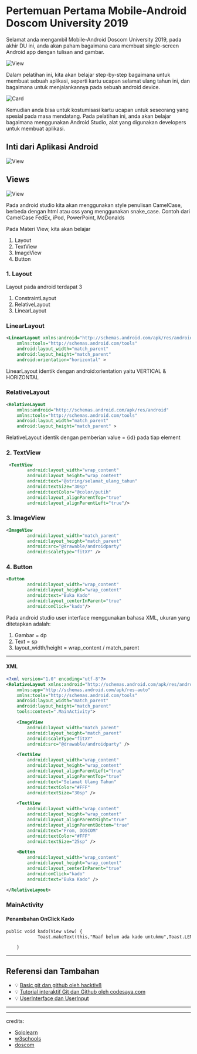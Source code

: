 # Pertemuan Pertama Mobile-Android Doscom University 2019

Selamat anda mengambil Mobile-Android Doscom University 2019, pada akhir DU ini, anda akan paham bagaimana cara membuat single-screen Android app dengan tulisan and gambar.

![View](assets/View.png)

Dalam pelatihan ini, kita akan belajar step-by-step bagaimana untuk membuat sebuah aplikasi, seperti kartu ucapan selamat ulang tahun ini, dan bagaimana untuk menjalankannya pada sebuah android device.

![Card](assets/birthdaycard.png)

Kemudian anda bisa untuk kostumisasi kartu ucapan untuk seseorang yang spesial pada masa mendatang. 
Pada pelatihan ini, anda akan belajar bagaimana menggunakan Android Studio, alat yang digunakan developers untuk membuat aplikasi.

## Inti dari Aplikasi Android

![View](assets/Diff.png)

## Views

![View](assets/View.png)

Pada android studio kita akan menggunakan style penulisan CamelCase, berbeda dengan html atau css yang menggunakan snake_case.
Contoh dari CamelCase
FedEx, iPod, PowerPoint, McDonalds

Pada Materi View, kita akan belajar
1. Layout
2. TextView
3. ImageView
4. Button

### 1. Layout
Layout pada android terdapat 3
1. ConstraintLayout
2. RelativeLayout
3. LinearLayout

### LinearLayout
```xml
<LinearLayout xmlns:android="http://schemas.android.com/apk/res/android"
    xmlns:tools="http://schemas.android.com/tools"
    android:layout_width="match_parent"
    android:layout_height="match_parent"
    android:orientation="horizontal" >
```
LinearLayout identik dengan android:orientation yaitu VERTICAL & HORIZONTAL

### RelativeLayout
```xml
<RelativeLayout 
    xmlns:android="http://schemas.android.com/apk/res/android"
    xmlns:tools="http://schemas.android.com/tools"
    android:layout_width="match_parent"
    android:layout_height="match_parent" >
```
RelativeLayout identik dengan pemberian value = {id} pada tiap element

### 2. TextView
  
```xml
 <TextView
        android:layout_width="wrap_content"
        android:layout_height="wrap_content"
        android:text="@string/selamat_ulang_tahun"
        android:textSize="30sp"
        android:textColor="@color/putih"
        android:layout_alignParentTop="true"
        android:layout_alignParentLeft="true"/>
```

### 3. ImageView
```xml
<ImageView
        android:layout_width="match_parent"
        android:layout_height="match_parent"
        android:src="@drawable/androidparty"
        android:scaleType="fitXY" />
```

### 4. Button
```xml
<Button
        android:layout_width="wrap_content"
        android:layout_height="wrap_content"
        android:text="Buka Kado"
        android:layout_centerInParent="true"
        android:onClick="kado"/>
```

Pada android studio user interface menggunakan bahasa XML, ukuran yang ditetapkan adalah:
1. Gambar = dp
2. Text = sp
3. layout_width/height = wrap_content / match_parent

---
#### XML
```xml
<?xml version="1.0" encoding="utf-8"?>
<RelativeLayout xmlns:android="http://schemas.android.com/apk/res/android"
    xmlns:app="http://schemas.android.com/apk/res-auto"
    xmlns:tools="http://schemas.android.com/tools"
    android:layout_width="match_parent"
    android:layout_height="match_parent"
    tools:context=".MainActivity">

    <ImageView
        android:layout_width="match_parent"
        android:layout_height="match_parent"
        android:scaleType="fitXY"
        android:src="@drawable/androidparty" />

    <TextView
        android:layout_width="wrap_content"
        android:layout_height="wrap_content"
        android:layout_alignParentLeft="true"
        android:layout_alignParentTop="true"
        android:text="Selamat Ulang Tahun"
        android:textColor="#FFF"
        android:textSize="30sp" />

    <TextView
        android:layout_width="wrap_content"
        android:layout_height="wrap_content"
        android:layout_alignParentRight="true"
        android:layout_alignParentBottom="true"
        android:text="From, DOSCOM"
        android:textColor="#FFF"
        android:textSize="25sp" />

    <Button
        android:layout_width="wrap_content"
        android:layout_height="wrap_content"
        android:layout_centerInParent="true"
        android:onClick="kado"
        android:text="Buka Kado" />

</RelativeLayout>
```

### MainActivity
#### Penambahan OnClick Kado
```xml
public void kado(View view) {
            Toast.makeText(this,"Maaf belum ada kado untukmu",Toast.LENGTH_SHORT).show();

    }
```



---

## Referensi dan Tambahan
- :bulb: [Basic git dan github oleh hacktiv8](https://github.com/hacktiv8/phase-0-activities/blob/master/modules/git-github-basics.md)
- :bulb: [Tutorial interaktif Git dan Github oleh codesaya.com](https://codesaya.com/git/)
- :bulb: [UserInterface dan UserInput](https://www.udacity.com/)


---


---
credits:
- [Sololearn](https://www.sololearn.com/)
- [w3schools](https://www.w3schools.com/)
- [doscom](http://doscom.org/)
